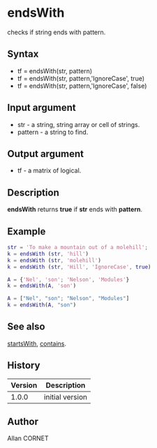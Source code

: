 

# endsWith

checks if string ends with pattern.

## Syntax

- tf = endsWith(str, pattern)
- tf = endsWith(str, pattern,'IgnoreCase', true)
- tf = endsWith(str, pattern,'IgnoreCase', false)

## Input argument

 - str - a string, string array or cell of strings.
 - pattern - a string to find.

## Output argument

 - tf - a matrix of logical.

## Description

<b>endsWith</b> returns <b>true</b> if <b>str</b> ends with <b>pattern</b>.

## Example

```matlab
str = 'To make a mountain out of a molehill';
k = endsWith (str, 'hill')
k = endsWith (str, 'molehill')
k = endsWith (str, 'Hill', 'IgnoreCase', true)

A = {'Nel', 'son'; 'Nelson', 'Modules'}
k = endsWith(A, 'son')

A = ["Nel", "son"; "Nelson", "Modules"]
k = endsWith(A, "son")
```

## See also

[startsWith](startsWith.md), [contains](contains.md).
## History

|Version|Description|
|------|------|
|1.0.0|initial version|


## Author

Allan CORNET



